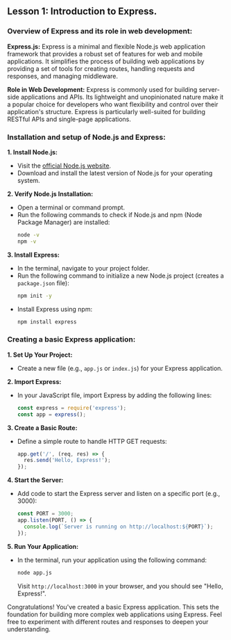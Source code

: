 ## Lesson 1: Introduction to Express.

### Overview of Express and its role in web development:

**Express.js:**
Express is a minimal and flexible Node.js web application framework that provides a robust set of features for web and mobile applications. It simplifies the process of building web applications by providing a set of tools for creating routes, handling requests and responses, and managing middleware.

**Role in Web Development:**
Express is commonly used for building server-side applications and APIs. Its lightweight and unopinionated nature make it a popular choice for developers who want flexibility and control over their application's structure. Express is particularly well-suited for building RESTful APIs and single-page applications.

### Installation and setup of Node.js and Express:

**1. Install Node.js:**
   - Visit the [official Node.js website](https://nodejs.org/).
   - Download and install the latest version of Node.js for your operating system.

**2. Verify Node.js Installation:**
   - Open a terminal or command prompt.
   - Run the following commands to check if Node.js and npm (Node Package Manager) are installed:
     ```bash
     node -v
     npm -v
     ```

**3. Install Express:**
   - In the terminal, navigate to your project folder.
   - Run the following command to initialize a new Node.js project (creates a `package.json` file):
     ```bash
     npm init -y
     ```
   - Install Express using npm:
     ```bash
     npm install express
     ```

### Creating a basic Express application:

**1. Set Up Your Project:**
   - Create a new file (e.g., `app.js` or `index.js`) for your Express application.

**2. Import Express:**
   - In your JavaScript file, import Express by adding the following lines:
     ```javascript
     const express = require('express');
     const app = express();
     ```

**3. Create a Basic Route:**
   - Define a simple route to handle HTTP GET requests:
     ```javascript
     app.get('/', (req, res) => {
       res.send('Hello, Express!');
     });
     ```

**4. Start the Server:**
   - Add code to start the Express server and listen on a specific port (e.g., 3000):
     ```javascript
     const PORT = 3000;
     app.listen(PORT, () => {
       console.log(`Server is running on http://localhost:${PORT}`);
     });
     ```

**5. Run Your Application:**
   - In the terminal, run your application using the following command:
     ```bash
     node app.js
     ```
     Visit `http://localhost:3000` in your browser, and you should see "Hello, Express!".

Congratulations! You've created a basic Express application. This sets the foundation for building more complex web applications using Express. 
Feel free to experiment with different routes and responses to deepen your understanding.

